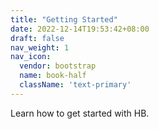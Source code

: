 ```yaml
---
title: "Getting Started"
date: 2022-12-14T19:53:42+08:00
draft: false
nav_weight: 1
nav_icon:
  vendor: bootstrap
  name: book-half
  className: 'text-primary'
---
```


Learn how to get started with HB.
